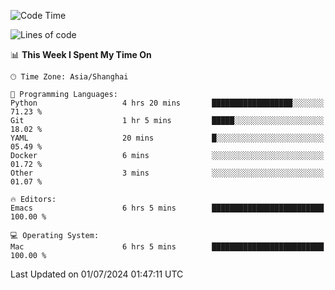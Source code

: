 <!--START_SECTION:waka-->
![Code Time](http://img.shields.io/badge/Code%20Time-2%2C031%20hrs%2029%20mins-blue)

![Lines of code](https://img.shields.io/badge/From%20Hello%20World%20I%27ve%20Written-308.1%20thousand%20lines%20of%20code-blue)

📊 **This Week I Spent My Time On** 

```text
🕑︎ Time Zone: Asia/Shanghai

💬 Programming Languages: 
Python                   4 hrs 20 mins       ██████████████████░░░░░░░   71.23 % 
Git                      1 hr 5 mins         █████░░░░░░░░░░░░░░░░░░░░   18.02 % 
YAML                     20 mins             █░░░░░░░░░░░░░░░░░░░░░░░░   05.49 % 
Docker                   6 mins              ░░░░░░░░░░░░░░░░░░░░░░░░░   01.72 % 
Other                    3 mins              ░░░░░░░░░░░░░░░░░░░░░░░░░   01.07 % 

🔥 Editors: 
Emacs                    6 hrs 5 mins        █████████████████████████   100.00 % 

💻 Operating System: 
Mac                      6 hrs 5 mins        █████████████████████████   100.00 % 
```


 Last Updated on 01/07/2024 01:47:11 UTC
<!--END_SECTION:waka-->
